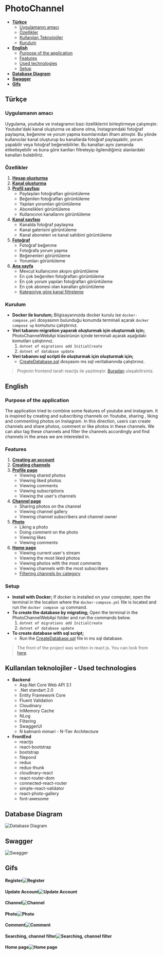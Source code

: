 
# PhotoChannel
 - **[Türkçe](#türkçe)**
	 - [Uygulamanın amacı](#uygulamanın-amacı)
	 - [Özellikler](#özellikler)
	 - [Kullanılan Teknolojiler](#kullanılan-teknolojiler---used-technologies)
	 - [Kurulum](#kurulum)
 - **[English](#english)**
	 - [Purpose of the application](#purpose-of-the-application)
	 - [Features](#features)
	 - [Used technologies](#kullanılan-teknolojiler---used-technologies) 
	 - 	[Setup](#setup)
 - **[Database Diagram](#database-diagram)**
 - **[Swagger](#swagger)**
 - **[Gifs](#gifs)**

## Türkçe
### Uygulamanın amacı
Uygulama, youtube ve instagramın bazı özelliklerini birleştirmeye çalışmıştır. Youtube'daki kanal oluşturma ve abone olma, İnstagramdaki fotoğraf paylaşma, beğenme ve yorum yapma kısımlarından ilham almıştır. Bu yönde kullanıcılar kanal oluşturup bu kanallarda fotoğraf paylaşabilir, yorum yapabilir veya fotoğraf beğenebilirler. Bu kanalları aynı zamanda etiketleyebilir ve buna göre kanlları filtreleyip ilgilendiğimiz alanlardaki kanalları bulabiliriz.
### Özellikler

 1. [**Hesap oluşturma**](#register)
 2. [**Kanal oluşturma**](#channel)
 3. [**Profil sayfası**](#comment)
	 - Paylaşılan fotoğrafları görüntüleme
	 - Beğenilen fotoğrafları görüntüleme
	 - Yapılan yorumları görüntüleme
	 - Abonelikleri görüntüleme
	 - Kullanıcının kanallarını görüntüleme
 4. [**Kanal sayfası**](#channel)
	 - Kanalda fotoğraf paylaşma
	 - Kanal galerisini görüntüleme
	 - Kanal aboneleri ve kanal sahibini görüntüleme
 5. [**Fotoğraf**](#photo)
	 - Fotoğraf beğenme
	 - Fotoğrafa yorum yapma
	 - Beğenenleri görüntüleme
	 - Yorumları görüntüleme
 6. [**Ana sayfa**](#home-page)
	- Mevcut kullanıcının akışını görüntüleme
	- En çok beğenilen fotoğrafları görüntüleme
	- En çok yorum yapılan fotoğrafları görüntüleme
	- En çok abonesi olan kanalları görüntüleme
	- [Kategoriye göre kanal filtreleme](#searching-channel-filter)

### Kurulum 
- **Docker ile kurulum;**
  Bilgisayarınızda docker kurulu ise `docker-compose.yml` dosyasının bulunduğu konumda terminali açarak `docker compose up` komutunu çalıştırınız. 
- **Veri tabanını migration yaparak oluşturmak için oluşturmak için;**
PhotoChannelWebApi klasörünün içinde terminali açarak aşağıdaki komutları çalıştırınız.
	1. `dotnet ef migrations add InitialCreate`
	2. `dotnet ef database update`
- **Veri tabanını sql scripti ile oluşturmak için oluşturmak için;**
	- [CreateDatabase.sql](https://github.com/AliYildizoz909/PhotoChannel/blob/master/CreateDatabase.sql) dosyasını ms sql veritabanında çalıştırınız.
> Projenin frontend tarafı reactjs ile yazılmıştır. [Buradan](https://github.com/AliYildizoz909/photo-channel-spa) ulaşabilirsiniz.

## English
### Purpose of the application
The application tried to combine some features of youtube and instagram. It is inspired by creating and subscribing channels on Youtube, sharing , liking and commenting photos on Instagram. In this direction, users can create channels and share photos, comment or like photos in these channels. We can also tag these channels and filter the channels accordingly and find channels in the areas we are interested in.
### Features

 1. [**Creating an account**](#register)
 2. [**Creating channels**](#channel)
 3. [**Profile page**](#comment)
	- Viewing shared photos
	- Viewing liked photos
	- Viewing comments
	- Viewing subscriptions
	- Viewing the user's channels
 4. [**Channel page**](#channel)
	- Sharing photos on the channel
	- Viewing channel gallery
	- Viewing channel subscribers and channel owner
 5. [**Photo**](#photo)
	- Liking a photo
	- Doing comment on the photo
	- Viewing likes
	- Viewing comments
 6. [**Home page**](#home-page)
	- Viewing current user's stream
	- Viewing the most liked photos
	- Viewing photos with the most comments
	- Viewing channels with the most subscribers
	- [Filtering channels by category](#searching-channel-filter)

### Setup
- **Install with Docker;**
   If docker is installed on your computer, open the terminal in the location where the `docker-compose.yml` file is located and run the `docker compose up` command.
- **To create the database by migrating;**
Open the terminal in the PhotoChannelWebApi folder and run the commands below.
	1. `dotnet ef migrations add InitialCreate`
	2. `dotnet ef database update`
- **To create database with sql script;**
	- Run the [CreateDatabase.sql](https://github.com/AliYildizoz909/PhotoChannel/blob/master/CreateDatabase.sql) file in ms sql database.

> The front of the project was written in react js. You can look from  [here](https://github.com/AliYildizoz909/photo-channel-spa).

## Kullanılan teknolojiler - Used technologies

 - **Backend**
	 - Asp.Net Core Web API 3.1
	 - .Net standart 2.0
	 - Entity Framework Core
	 - Fluent Validation
	 - Cloudinary
	 - InMemory Cache
	 - NLog
	 - Filtering
	 - SwaggerUI
	 - N katmanlı mimari - N-Tier Architecture
- **FrontEnd**
	- reactjs
	- react-bootstrap
	- bootstrap
	- filepond
	- redux
	- redux-thunk
	- cloudinary-react
	- react-router-dom
	- connected-react-router
	- simple-react-validator
	- react-photo-gallery
	- font-awesome
## Database Diagram
![Database Diagram](https://raw.githubusercontent.com/AliYildizoz909/PhotoChannel/master/Gifs/DatabaseDiagram.png)

## Swagger
![Swagger](https://raw.githubusercontent.com/AliYildizoz909/PhotoChannel/master/Gifs/Swagger.jpeg)

## Gifs
#### Register![Register](https://github.com/AliYildizoz909/PhotoChannel/blob/master/Gifs/Register%281%29.gif?raw=true) 
#### Update Account![Update Account](https://github.com/AliYildizoz909/PhotoChannel/blob/master/Gifs/UpdateAccount%282%29.gif?raw=true)  
#### Channel![Channel](https://github.com/AliYildizoz909/PhotoChannel/blob/master/Gifs/Channel%283%29.gif?raw=true)  
#### Photo![Photo](https://github.com/AliYildizoz909/PhotoChannel/blob/master/Gifs/PhotoCommentAndLike%284%29.gif?raw=true) 
#### Comment![Comment](https://github.com/AliYildizoz909/PhotoChannel/blob/master/Gifs/EditDeleteCommentAndUnlike%285%29.gif?raw=true) 
#### Searching, channel filter![Searching, channel filter](https://github.com/AliYildizoz909/PhotoChannel/blob/master/Gifs/SearchAndChannelFilter%286%29.gif?raw=true) 
####  Home page![Home page](https://github.com/AliYildizoz909/PhotoChannel/blob/master/Gifs/HomePage%287%29.gif?raw=true) 
